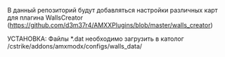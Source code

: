 В данный репозиторий будут добавляться настройки различных карт для плагина WallsCreator (https://github.com/d3m37r4/AMXXPlugins/blob/master/walls_creator)


УСТАНОВКА:
Файлы *.dat необходимо загрузить в католог /cstrike/addons/amxmodx/configs/walls_data/
